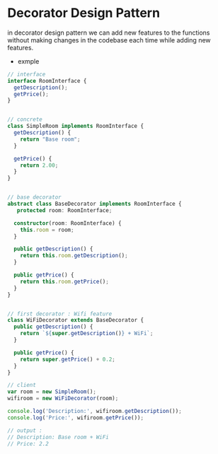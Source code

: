 # Decorator Design Pattern
in decorator design pattern we can add new features to the functions without making changes in the codebase each time while adding new features.

* exmple
```typescript
// interface 
interface RoomInterface {
  getDescription();
  getPrice();
}


// concrete
class SimpleRoom implements RoomInterface {
  getDescription() {
    return "Base room";
  }

  getPrice() {
    return 2.00;
  }
}


// base decorator
abstract class BaseDecorator implements RoomInterface {
   protected room: RoomInterface;

  constructor(room: RoomInterface) {
    this.room = room;
  }

  public getDescription() {
    return this.room.getDescription();
  }

  public getPrice() {
    return this.room.getPrice();
  }
}


// first decorator : Wifi feature
class WiFiDecorator extends BaseDecorator {
  public getDescription() {
    return `${super.getDescription()} + WiFi`;
  }

  public getPrice() {
    return super.getPrice() + 0.2;
  }
}

// client
var room = new SimpleRoom();
wifiroom = new WiFiDecorator(room);

console.log('Description:', wifiroom.getDescription());
console.log('Price:', wifiroom.getPrice());

// output :
// Description: Base room + WiFi
// Price: 2.2
```






















